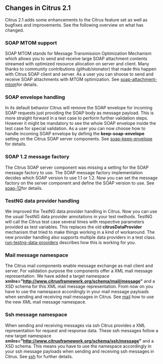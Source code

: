 ## Changes in Citrus 2.1

Citrus 2.1 adds some enhancements to the Citrus feature set as well as bugfixes and improvements. See the following overview on what has changed.

### SOAP MTOM support

SOAP MTOM stands for Message Transmission Optimization Mechanism which allows you to send and receive large SOAP attachment contents streamed with optimized resource allocation on server and client. Many thanks to community contributions (github/stonator) that made this happen with Citrus SOAP client and server. As a user you can shoose to send and receive SOAP attachments with MTOM optimization. See [soap-attachment-mtom](soap-attachment-mtom)for details.

### SOAP envelope handling

In its default behavior Citrus will remove the SOAP envelope for incoming SOAP requests just providing the SOAP body as message payload. This is more straight forward in a test case to perform further validation steps. However it might be mandatory to see the whole SOAP envelope inside the test case for special validation. As a user you can now choose how to handle incoming SOAP envelope by definig the **keep-soap-envelope** setting on the Citrus SOAP server components. See [soap-keep-envelope](soap-keep-envelope) for details.

### SOAP 1.2 message factory

The Citrus SOAP server component was missing a setting for the SOAP message factory to use. The SOAP message factory implementation decides which SOAP version to use 1.1 or 1.2. Now you can set the message factory on the server component and define the SOAP version to use. See [soap-12](soap-12)for details.

### TestNG data provider handling

We improved the TestNG data provider handling in Citrus. Now you can use the usual TestNG data provider annotations in your test methods. TestNG will call the Citrus test case several times with respective parameters provided as test variables. This replaces the old **citrusDataProvider** mechanism that tried to make things working in a kind of workaround. The new provider handling also supports multiple data providers in a test class. [run-testng-data-providers](run-testng-data-providers) describes how this is working for you.

### Mail message namespace

The Citrus mail components enable message exchange as mail client and server. For validation purpose the components offer a XML mail message representation. We have added a target namespace **xmlns="http://www.citrusframework.org/schema/mail/message"** and a XSD schema for this XML mail message representation. From now on you have to use the namespace accordingly in your mail message payloads when sending and receiving mail messages in Citrus. See [mail](mail) how to use the new XML mail message namespace.

### Ssh message namespace

When sending and receiving messages via ssh Citrus provides a XML representation for request and response data. These ssh messages follow a new target namespace **xmlns="http://www.citrusframework.org/schema/ssh/message"** and a XSD schema. This means you have to use the namespace accordingly in your ssh message payloads when sending and receiving ssh messages in Citrus. See [ssh](ssh) for further details.


